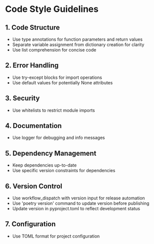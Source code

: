 # Code Style Guidelines

## 1. Code Structure
- Use type annotations for function parameters and return values
- Separate variable assignment from dictionary creation for clarity
- Use list comprehension for concise code

## 2. Error Handling
- Use try-except blocks for import operations
- Use default values for potentially None attributes

## 3. Security
- Use whitelists to restrict module imports

## 4. Documentation
- Use logger for debugging and info messages

## 5. Dependency Management
- Keep dependencies up-to-date
- Use specific version constraints for dependencies

## 6. Version Control
- Use workflow_dispatch with version input for release automation
- Use 'poetry version' command to update version before publishing
- Update version in pyproject.toml to reflect development status

## 7. Configuration
- Use TOML format for project configuration